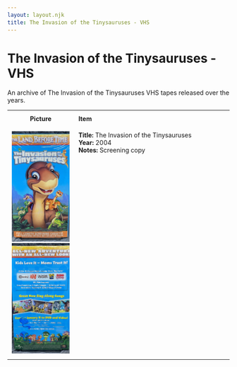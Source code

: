 ```yaml
---
layout: layout.njk
title: The Invasion of the Tinysauruses - VHS
---
```


# The Invasion of the Tinysauruses - VHS

An archive of The Invasion of the Tinysauruses VHS tapes released over the years.

<div class="table-wrapper">
  <div class="responsive-row">
<table>
  <tr>
    <th style="width:20%; vertical-align:top; padding:10px;">
      <strong>Picture</strong>
    </th>
    <th style="text-align: left; padding:10px;">
      <strong>Item</strong>
    </th>
  </tr>

<tr id="lbt11-screener-back-144">
    <td style="width:30%; text-align: center; vertical-align:top; padding:10px;">
      <a href="/images/media/vhs/11/lbt11-screener-front.jpg" data-lightbox="books" data-title="The Invasion of the Tinysauruses">
        <div class="img-box">
          <img loading="lazy" src="/images/media/vhs/11/lbt11-screener-front.jpg" alt="The Invasion of the Tinysauruses" style="height:250px; object-fit:cover;" />
        </div>
      </a>
      <a href="/images/media/vhs/11/lbt11-screener-back.jpg" data-lightbox="books" data-title="The Invasion of the Tinysauruses">
        <div class="img-box">
          <img loading="lazy" src="/images/media/vhs/11/lbt11-screener-back.jpg" alt="The Invasion of the Tinysauruses" style="height:250px; object-fit:cover;" />
        </div>
      </a>
    </td>
    <td style="vertical-align:top; padding:10px;">
      <strong>Title:</strong> The Invasion of the Tinysauruses<br/>
      <strong>Year:</strong> 2004<br/>
      <strong>Notes:</strong> Screening copy<br/>
    </td>
  </tr>



</table>
</div>
</div>
</div>